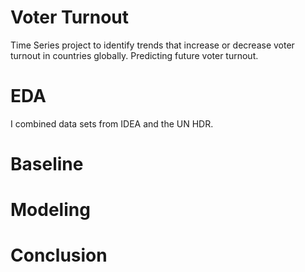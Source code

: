 # Voter Turnout
Time Series project to identify trends that increase or decrease voter turnout in countries globally. Predicting future voter turnout. 

# EDA
I combined data sets from IDEA and the UN HDR. 

# Baseline

# Modeling

# Conclusion
